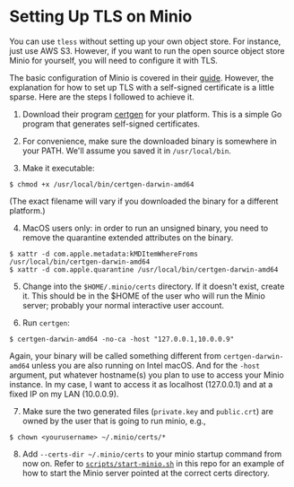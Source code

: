 # Setting Up TLS on Minio

You can use `tless` without setting up your own object store.  For instance, just use AWS S3.  However, if you want to run the open source object store Minio for yourself, you will need to configure it with TLS.

The basic configuration of Minio is covered in their [guide](https://docs.min.io/docs/minio-quickstart-guide.html).  However, the explanation for how to set up TLS with a self-signed certificate is a little sparse.  Here are the steps I followed to achieve it.

1.  Download their program [certgen](https://github.com/minio/certgen) for your platform.  This is a simple Go program that generates self-signed certificates.

2.  For convenience, make sure the downloaded binary is somewhere in your PATH.  We'll assume you saved it in `/usr/local/bin`.

3.  Make it executable:

```
$ chmod +x /usr/local/bin/certgen-darwin-amd64
```

(The exact filename will vary if you downloaded the binary for a different platform.)

4.  MacOS users only:  in order to run an unsigned binary, you need to remove the quarantine extended attributes on the binary.

```
$ xattr -d com.apple.metadata:kMDItemWhereFroms /usr/local/bin/certgen-darwin-amd64
$ xattr -d com.apple.quarantine /usr/local/bin/certgen-darwin-amd64
```

5.  Change into the `$HOME/.minio/certs` directory.  If it doesn't exist, create it.  This should be in the $HOME of the user who will run the Minio server; probably your normal interactive user account.

6.  Run `certgen`:

```
$ certgen-darwin-amd64 -no-ca -host "127.0.0.1,10.0.0.9"
```

Again, your binary will be called something different from `certgen-darwin-amd64` unless you are also running on Intel macOS.  And for the `-host` argument, put whatever hostname(s) you plan to use to access your Minio instance.  In my case, I want to access it as localhost (127.0.0.1) and at a fixed IP on my LAN (10.0.0.9).

7.  Make sure the two generated files (`private.key` and `public.crt`) are owned by the user that is going to run minio, e.g.,

```
$ chown <yourusername> ~/.minio/certs/*
```

8.  Add `--certs-dir ~/.minio/certs` to your minio startup command from now on. Refer to [`scripts/start-minio.sh`](../scripts/start-minio.sh) in this repo for an example of how to start the Minio server pointed at the correct certs directory.